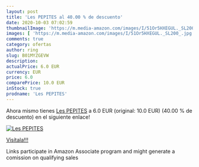 ```yaml
---
layout: post
title: 'Les PEPITES al 40.00 % de descuento'
date: 2020-10-03 07:02:59
thumbnailImage: 'https://m.media-amazon.com/images/I/51Or5HXEGUL._SL200_.jpg'
images: [ 'https://m.media-amazon.com/images/I/51Or5HXEGUL._SL200_.jpg' ]
comments: true
category: ofertas
author: ring
slug: B01MYZGEVW
description:
actualPrice: 6.0 EUR
currency: EUR
price: 6.0
comparePrice: 10.0 EUR
inStock: true
prodname: 'Les PEPITES'
---
```


Ahora mismo tienes [Les PEPITES](https://www.amazon.fr/dp/B01MYZGEVW/?tag=tolees0d-21) a 6.0 EUR (original: 10.0 EUR) (40.00 %  de descuento) en el siguiente enlace!

[![Les PEPITES](https://m.media-amazon.com/images/I/51Or5HXEGUL._SL200_.jpg)](https://www.amazon.fr/dp/B01MYZGEVW/?tag=tolees0d-21)

[Visítala!!!](https://www.amazon.fr/dp/B01MYZGEVW/?tag=tolees0d-21)

Links participate in Amazon Associate program and might generate a comission on qualifying sales
